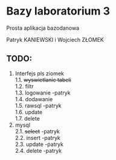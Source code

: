 # Bazy laboratorium 3


Prosta aplikacja bazodanowa


Patryk KANIEWSKI i Wojciech ZŁOMEK


## TODO:

 1. Interfejs		pls ziomek  
    1.1. ~~wyswietlanie tabeli~~  
    1.2. filtr  
    1.3. logowanie	-patryk  
    1.4. dodawanie  
    1.5. rawsql		-patryk  
    1.6. update  
    1.7. delete  
2. mysql  
    2.1. ~~select~~		-patryk  
    2.2. insert		-patryk  
    2.3. update		-patryk  
    2.4. delete		-patryk  
